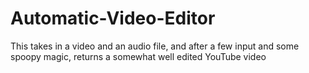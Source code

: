 # Automatic-Video-Editor
 This takes in a video and an audio file, and after a few input and some spoopy magic, returns a somewhat well edited YouTube video
